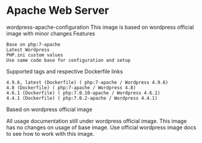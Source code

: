 
# Apache Web Server 
wordpress-apache-configuration
This image is based on wordpress official image with minor changes
Features

    Base on php:7-apache
    Latest Wordpress
    PHP.ini custom values
    Use same code base for configuration and setup

Supported tags and respective Dockerfile links

    4.9.6, latest (Dockerfile) ( php:7-apache / Wordpress 4.9.6)
    4.8 (Dockerfile) ( php:7-apache / Wordpress 4.8)
    4.6.1 (Dockerfile) ( php:7.0.10-apache / Wordpress 4.6.1)
    4.4.1 (Dockerfile) ( php:7.0.2-apache / Wordpress 4.4.1)

Based on wordpress official image

All usage documentation still under wordpress official image. This image has no changes on usage of base image. Use official wordpress image docs to see how to work with this image.
